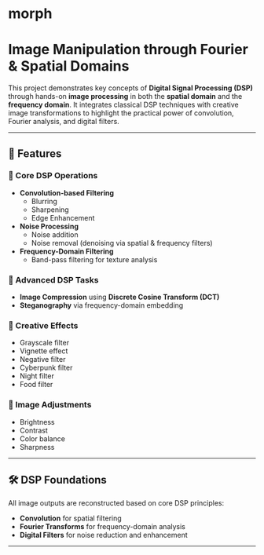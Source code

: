 # morph
# Image Manipulation through Fourier &amp; Spatial Domains

This project demonstrates key concepts of **Digital Signal Processing (DSP)** through hands-on **image processing** in both the **spatial domain** and the **frequency domain**. It integrates classical DSP techniques with creative image transformations to highlight the practical power of convolution, Fourier analysis, and digital filters.

---

## 📌 Features

### 🔹 Core DSP Operations
- **Convolution-based Filtering**
  - Blurring  
  - Sharpening  
  - Edge Enhancement  
- **Noise Processing**
  - Noise addition  
  - Noise removal (denoising via spatial & frequency filters)  
- **Frequency-Domain Filtering**
  - Band-pass filtering for texture analysis  

### 🔹 Advanced DSP Tasks
- **Image Compression** using **Discrete Cosine Transform (DCT)**  
- **Steganography** via frequency-domain embedding  

### 🔹 Creative Effects
- Grayscale filter  
- Vignette effect  
- Negative filter  
- Cyberpunk filter  
- Night filter  
- Food filter  

### 🔹 Image Adjustments
- Brightness  
- Contrast  
- Color balance  
- Sharpness  

---

## 🛠️ DSP Foundations
All image outputs are reconstructed based on core DSP principles:
- **Convolution** for spatial filtering  
- **Fourier Transforms** for frequency-domain analysis  
- **Digital Filters** for noise reduction and enhancement  

---


